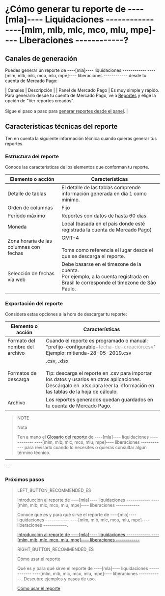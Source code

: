 # ¿Cómo generar tu reporte de ----[mla]---- Liquidaciones ------------ ----[mlm, mlb, mlc, mco, mlu, mpe]---- Liberaciones ------------?


## Canales de generación

Puedes generar un reporte de ----[mla]---- liquidaciones ------------ ----[mlm, mlb, mlc, mco, mlu, mpe]---- liberaciones ------------ desde tu cuenta de Mercado Pago:

| Canales | Descripción |
| Panel de Mercado Pago | Es muy simple y rápido. Para generarlo desde tu cuenta de Mercado Pago, ve a [Reportes](https://www.mercadopago[FAKER][URL][DOMAIN]/movements) y elige la opción de "Ver reportes creados".<br/><br/>Sigue el paso a paso para [generar reportes desde el panel](https://www.mercadopago[FAKER][URL][DOMAIN]/developers/es/guides/manage-account/reports/released-money/panel/). |

## Características técnicas del reporte

Ten en cuenta la siguiente información técnica cuando quieras generar tus reportes.


### Estructura del reporte

Conoce las características de los elementos que conforman tu reporte.


| Elemento o acción | Características |
| ------------ | -------- |
| Detalle de tablas | El detalle de las tablas comprende información generada en día 1 como mínimo. |
| Orden de columnas | Fijo |
| Período máximo | Reportes con datos de hasta 60 días. |
| Moneda | Local (basada en el país donde esté registrada la cuenta de Mercado Pago) |
| Zona horaria de las columnas con fechas | GMT-4 <br/> <br/> Toma como referencia el lugar desde el que se descarga el reporte. |
| Selección de fechas vía web | Debe basarse en el timezone de la cuenta. <br/> Por ejemplo, a la cuenta registrada en Brasil le corresponde el timezone de São Paulo. |


### Exportación del reporte

Considera estas opciones a la hora de descargar tu reporte:

| Elemento o acción | Características |
| ------------ | -------- |
| Formato del nombre del archivo | Cuando el reporte es programado o manual:<br/> "prefijo-configurable-<span style='color:#999999;'>fecha-de-creación.csv</span>" <br/> Ejemplo:  mitienda-28-05-2019.csv |
| Formatos de descarga | .csv, .xlsx <br/><br/>Tip: descarga el reporte en .csv para importar los datos y usarlos en otras aplicaciones. Descárgalo en .xlsx para leer la información en las tablas de la hoja de cálculo. |
| Archivo | Los reportes generados quedan guardados en tu cuenta de Mercado Pago. |


> NOTE
>
> Nota
>
> Ten a mano el [Glosario del reporte](https://www.mercadopago[FAKER][URL][DOMAIN]/developers/es/guides/manage-account/reports/release-money/glossary/) de ----[mla]---- liquidaciones ------------ ----[mlm, mlb, mlc, mco, mlu, mpe]---- liberaciones ------------ para revisarlo cuando lo necesites o quieras consultar algún término técnico.

<hr/>
---

### Próximos pasos

> LEFT_BUTTON_RECOMMENDED_ES
>
> Introducción al reporte de ----[mla]---- liquidaciones ------------ ----[mlm, mlb, mlc, mco, mlu, mpe]---- liberaciones ------------ 
>
> Conoce qué es y para qué sirve el reporte de ----[mla]---- liquidaciones ------------ ----[mlm, mlb, mlc, mco, mlu, mpe]---- liberaciones ------------.
>
> [Introducción al reporte de ----[mla]---- liquidaciones ------------ ----[mlm, mlb, mlc, mco, mlu, mpe]---- liberaciones ------------](https://www.mercadopago[FAKER][URL][DOMAIN]/developers/es/guides/manage-account/reports/released-money/introduction/)

> RIGHT_BUTTON_RECOMMENDED_ES
>
> Cómo usar el reporte
>
> Qué es y para qué sirve el reporte de ----[mla]---- liquidaciones ------------ ----[mlm, mlb, mlc, mco, mlu, mpe]---- liberaciones ------------. Descubre ejemplos y casos de uso.
>
> [Cómo usar el reporte](https://www.mercadopago[FAKER][URL][DOMAIN]/developers/es/guides/manage-account/reports/released-money/how-to-use/)
